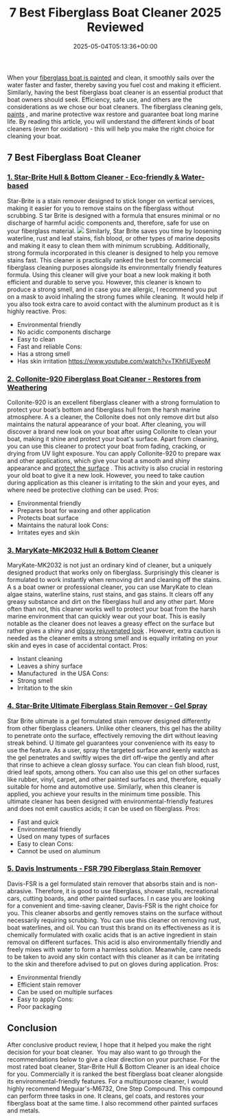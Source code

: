 ﻿---
layout: post
title: 7 Best Fiberglass Boat Cleaner 2025 Reviewed
date: '2025-05-04T05:13:36+00:00'
categories:
- Product Reviews
- Sprayers
tags: []
slug: /best-fiberglass-boat-cleaner/
lastmod: 2025-05-07T12:21:23+03:00
---

When your
[fiberglass boat is painted](https://pestpolicy.com/how-to-paint-a-fiberglass-boat/)
and clean, it smoothly sails over the water faster and faster, thereby saving you fuel cost and making it efficient. Similarly, having the best fiberglass boat cleaner is an essential product that boat owners should seek.
Efficiency, safe use, and others are the considerations as we chose our boat cleaners. The fiberglass cleaning gels,
[paints](https://pestpolicy.com/best-paint-for-fiberglass-boats/)
, and marine protective wax restore and guarantee boat long marine life.
By reading this article, you will understand the different kinds of boat cleaners (even for oxidation) - this will help you make the right choice for cleaning your boat.
## 7 Best Fiberglass Boat Cleaner
### [1. Star-Brite Hull & Bottom Cleaner - Eco-friendly & Water-based](https://www.amazon.com/dp/B00U2JBSI2/?tag=p-policy-20)
Star-Brite is a stain remover designed to stick longer on vertical services, making it easier for you to remove stains on the fiberglass without scrubbing.
S
tar Brite is designed with a formula that ensures minimal or no discharge of harmful acidic components and, therefore, safe for use on your fiberglass material.
![](/assets/img/03/Best-Fiberglass-Boat-Cleaner-300x200.jpg)
Similarly, Star Brite saves you time by loosening waterline, rust and leaf stains, fish blood, or other types of marine deposits and making it easy to clean them with minimum scrubbing. Additionally, strong formula incorporated in this cleaner is designed to help you remove stains fast.
This cleaner is practically ranked the best for commercial fiberglass cleaning purposes alongside its environmentally friendly features formula. Using this cleaner will give your boat a new look making it both efficient and durable to serve you.
However, this cleaner is known to produce a strong smell, and in case you are allergic, I recommend you put on a mask to avoid inhaling the strong fumes while cleaning.  It would help if you also took extra care to avoid contact with the aluminum product as it is highly reactive.
Pros:
- Environmental friendly
- No acidic components discharge
- Easy to clean
- Fast and reliable
Cons:
- Has a strong smell
- Has skin irritation
https://www.youtube.com/watch?v=TKhfiUEyeoM
### [2. Collonite-920 Fiberglass Boat Cleaner - Restores from Weathering](https://www.amazon.com/dp/B009VQDWRW/?tag=p-policy-20)
Collonite-920 is an excellent fiberglass cleaner with a strong formulation to protect your boat’s bottom and fiberglass hull from the harsh marine atmosphere.
A
s a cleaner, the Collonite does not only remove dirt but also maintains the natural appearance of your boat.
After cleaning, you will discover a brand new look on your boat after using Collonite to clean your boat, making it shine and protect your boat's surface. Apart from cleaning, you can use this cleaner to protect your boat from fading, cracking, or drying from UV light exposure.
You can apply Collonite-920 to prepare wax and other applications, which give your boat a smooth and shiny appearance and
[protect the surface](https://pestpolicy.com/best-boat-bottom-paint-for-speed/)
. This activity is also crucial in restoring your old boat to give it a new look.
However, you need to take caution during application as this cleaner is irritating to the skin and your eyes, and where need be protective clothing can be used.
Pros:
- Environmental friendly
- Prepares boat for waxing and other application
- Protects boat surface
- Maintains the natural look
Cons:
- Irritates eyes and skin
### [3. MaryKate-MK2032 Hull & Bottom Cleaner](https://www.amazon.com/dp/B0000AXNNA/?tag=p-policy-20)
MaryKate-MK2032 is not just an ordinary kind of cleaner, but a uniquely designed product that works only on fiberglass. Surprisingly this cleaner is formulated to work instantly when removing dirt and cleaning off the stains.
A
s a boat owner or professional cleaner, you can use MaryKate to clean algae stains, waterline stains, rust stains, and gas stains. It clears off any greasy substance and dirt on the fiberglass hull and any other part.
More often than not, this cleaner works well to protect your boat from the harsh marine environment that can quickly wear out your boat. This is easily notable as the cleaner does not leaves a greasy effect on the surface but rather gives a shiny and
[glossy rejuvenated look](https://pestpolicy.com/non-skid-paint-for-aluminum-boats/)
.
However, extra caution is needed as the cleaner emits a strong smell and is equally irritating on your skin and eyes in case of accidental contact.
Pros:
- Instant cleaning
- Leaves a shiny surface
- Manufactured  in the USA
Cons:
- Strong smell
- Irritation to the skin
### [4. Star-Brite Ultimate Fiberglass Stain Remover - Gel Spray](https://www.amazon.com/dp/B07BKVYQFX/?tag=p-policy-20)
Star Brite ultimate is a gel formulated stain remover designed differently from other fiberglass cleaners. Unlike other cleaners, this gel has the ability to penetrate onto the surface, effectively removing the dirt without leaving streak behind.
U
ltimate gel guarantees your convenience with its easy to use the feature. As a user, spray the targeted surface and keenly watch as the gel penetrates and swiftly wipes the dirt off-wipe the gently and after that rinse to achieve a clean glossy surface.
You can clean fish blood, rust, dried leaf spots, among others. You can also use this gel on other surfaces like rubber, vinyl, carpet, and other painted surfaces and, therefore, equally suitable for home and automotive use.
Similarly, when this cleaner is applied, you achieve your results in the minimum time possible.
This ultimate cleaner has been designed with environmental-friendly features and does not emit caustics acids; it can be used on fiberglass.
Pros:
- Fast and quick
- Environmental friendly
- Used on many types of surfaces
- Easy to clean
Cons:
- Cannot be used on aluminum
### [5. Davis Instruments - FSR 790 Fiberglass Stain Remover](https://www.amazon.com/dp/B001446K4G/?tag=p-policy-20)
Davis-FSR is a gel formulated stain remover that absorbs stain and is non-abrasive. Therefore, it is good to use fiberglass, shower stalls, recreational cars, cutting boards, and other painted surfaces.
I
n case you are looking for a convenient and time-saving cleaner, Davis-FSR is the right choice for you. This cleaner absorbs and gently removes stains on the surface without necessarily requiring scrubbing. You can use this cleaner on removing rust, boat waterlines, and oil.
You can trust this brand on its effectiveness as it is chemically formulated with oxalic acids that is an active ingredient in stain removal on different surfaces. This acid is also environmentally friendly and freely mixes with water to form a harmless solution.
Meanwhile, care needs to be taken to avoid any skin contact with this cleaner as it can be irritating to the skin and therefore advised to put on gloves during application.
Pros:
- Environmental friendly
- Efficient stain remover
- Can be used on multiple surfaces
- Easy to apply
Cons:
- Poor packaging
## Conclusion
After conclusive product review, I hope that it helped you make the right decision for your boat cleaner.  You may also want to go through the recommendations below to give a clear direction on your purchase.
For the most rated boat cleaner, Star-Brite Hull & Bottom Cleaner is an ideal choice for you. Commercially it is ranked the best fiberglass boat cleaner alongside its environmental-friendly features.
For a multipurpose cleaner, I would highly recommend Meguiar's-M6732, One Step Compound. This compound can perform three tasks in one. It cleans, gel coats, and restores your fiberglass boat at the same time. I also recommend other painted surfaces and metals.